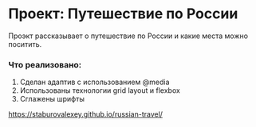 # Проект: Путешествие по России
Проэкт рассказывает о путешествие по России и какие места можно поситить.

### Что реализовано:
1. Сделан адаптив с использованием @media
2. Использованы технологии grid layout и flexbox
3. Сглажены шрифты


https://staburovalexey.github.io/russian-travel/

